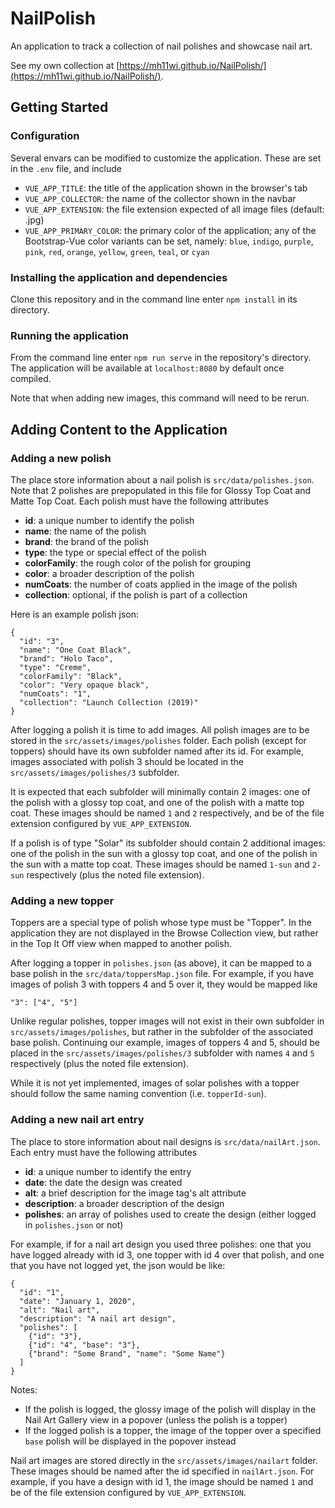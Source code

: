 # NailPolish
An application to track a collection of nail polishes and showcase nail art.

See my own collection at [https://mh11wi.github.io/NailPolish/](https://mh11wi.github.io/NailPolish/).


## Getting Started

### Configuration
Several envars can be modified to customize the application. These are set in the `.env` file, and include
- `VUE_APP_TITLE`: the title of the application shown in the browser's tab
- `VUE_APP_COLLECTOR`: the name of the collector shown in the navbar
- `VUE_APP_EXTENSION`: the file extension expected of all image files (default: .jpg)
- `VUE_APP_PRIMARY_COLOR`: the primary color of the application; any of the Bootstrap-Vue color variants can be set, namely: `blue`, `indigo`, `purple`, `pink`, `red`, `orange`, `yellow`, `green`, `teal`, or `cyan`

### Installing the application and dependencies
Clone this repository and in the command line enter `npm install` in its directory.

### Running the application
From the command line enter `npm run serve` in the repository's directory. The application will be available at `localhost:8080` by default once compiled.

Note that when adding new images, this command will need to be rerun.


## Adding Content to the Application

### Adding a new polish
The place store information about a nail polish is `src/data/polishes.json`. Note that 2 polishes are prepopulated in this file for Glossy Top Coat and Matte Top Coat. Each polish must have the following attributes
- **id**: a unique number to identify the polish
- **name**: the name of the polish
- **brand**: the brand of the polish
- **type**: the type or special effect of the polish
- **colorFamily**: the rough color of the polish for grouping
- **color**: a broader description of the polish
- **numCoats**: the number of coats applied in the image of the polish
- **collection**: optional, if the polish is part of a collection

Here is an example polish json:
```
{
  "id": "3",
  "name": "One Coat Black",
  "brand": "Holo Taco",
  "type": "Creme",
  "colorFamily": "Black",
  "color": "Very opaque black",
  "numCoats": "1",
  "collection": "Launch Collection (2019)"
}
```

After logging a polish it is time to add images. All polish images are to be stored in the `src/assets/images/polishes` folder. Each polish (except for toppers) should have its own subfolder named after its id. For example, images associated with polish 3 should be located in the `src/assets/images/polishes/3` subfolder. 

It is expected that each subfolder will minimally contain 2 images: one of the polish with a glossy top coat, and one of the polish with a matte top coat. These images should be named `1` and `2` respectively, and be of the file extension configured by `VUE_APP_EXTENSION`.

If a polish is of type "Solar" its subfolder should contain 2 additional images: one of the polish in the sun with a glossy top coat, and one of the polish in the sun with a matte top coat. These images should be named `1-sun` and `2-sun` respectively (plus the noted file extension).

### Adding a new topper
Toppers are a special type of polish whose type must be "Topper". In the application they are not displayed in the Browse Collection view, but rather in the Top It Off view when mapped to another polish. 

After logging a topper in `polishes.json` (as above), it can be mapped to a base polish in the `src/data/toppersMap.json` file. For example, if you have images of polish 3 with toppers 4 and 5 over it, they would be mapped like

```
"3": ["4", "5"]
```

Unlike regular polishes, topper images will not exist in their own subfolder in `src/assets/images/polishes`, but rather in the subfolder of the associated base polish. Continuing our example, images of toppers 4 and 5, should be placed in the `src/assets/images/polishes/3` subfolder with names `4` and `5` respectively (plus the noted file extension).

While it is not yet implemented, images of solar polishes with a topper should follow the same naming convention (i.e. `topperId-sun`).

### Adding a new nail art entry
The place to store information about nail designs is `src/data/nailArt.json`. Each entry must have the following attributes
- **id**: a unique number to identify the entry
- **date**: the date the design was created
- **alt**: a brief description for the image tag's alt attribute
- **description**: a broader description of the design
- **polishes**: an array of polishes used to create the design (either logged in `polishes.json` or not)

For example, if for a nail art design you used three polishes: one that you have logged already with id 3, one topper with id 4 over that polish, and one that you have not logged yet, the json would be like:

```
{
  "id": "1",
  "date": "January 1, 2020",
  "alt": "Nail art",
  "description": "A nail art design",
  "polishes": [
    {"id": "3"},
    {"id": "4", "base": "3"},
    {"brand": "Some Brand", "name": "Some Name"}
  ]
}
```

Notes:
- If the polish is logged, the glossy image of the polish will display in the Nail Art Gallery view in a popover (unless the polish is a topper)
- If the logged polish is a topper, the image of the topper over a specified `base` polish will be displayed in the popover instead

Nail art images are stored directly in the `src/assets/images/nailart` folder. These images should be named after the id specified in `nailArt.json`. For example, if you have a design with id 1, the image should be named `1` and be of the file extension configured by `VUE_APP_EXTENSION`.